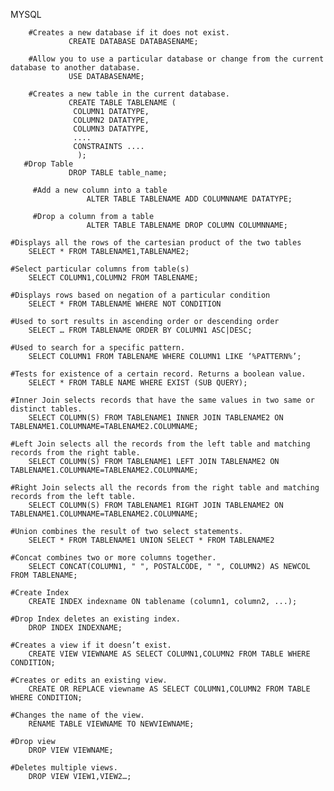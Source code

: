 MYSQL
        
        #Creates a new database if it does not exist.
                 CREATE DATABASE DATABASENAME;
    
        #Allow you to use a particular database or change from the current database to another database.
                 USE DATABASENAME;
    
        #Creates a new table in the current database.
                 CREATE TABLE TABLENAME (
                  COLUMN1 DATATYPE,
                  COLUMN2 DATATYPE,
                  COLUMN3 DATATYPE,
                  ....
                  CONSTRAINTS ....
                   );
       #Drop Table
                 DROP TABLE table_name;

	     #Add a new column into a table
		             ALTER TABLE TABLENAME ADD COLUMNNAME DATATYPE;

	     #Drop a column from a table
		             ALTER TABLE TABLENAME DROP COLUMN COLUMNNAME;

	#Displays all the rows of the cartesian product of the two tables
		SELECT * FROM TABLENAME1,TABLENAME2;

	#Select particular columns from table(s)
		SELECT COLUMN1,COLUMN2 FROM TABLENAME;

	#Displays rows based on negation of a particular condition
		SELECT * FROM TABLENAME WHERE NOT CONDITION

	#Used to sort results in ascending order or descending order
		SELECT … FROM TABLENAME ORDER BY COLUMN1 ASC|DESC;

	#Used to search for a specific pattern.
		SELECT COLUMN1 FROM TABLENAME WHERE COLUMN1 LIKE ‘%PATTERN%’;

	#Tests for existence of a certain record. Returns a boolean value.
		SELECT * FROM TABLE NAME WHERE EXIST (SUB QUERY);

	#Inner Join selects records that have the same values in two same or distinct tables.
		SELECT COLUMN(S) FROM TABLENAME1 INNER JOIN TABLENAME2 ON TABLENAME1.COLUMNAME=TABLENAME2.COLUMNAME;

	#Left Join selects all the records from the left table and matching records from the right table.
		SELECT COLUMN(S) FROM TABLENAME1 LEFT JOIN TABLENAME2 ON TABLENAME1.COLUMNAME=TABLENAME2.COLUMNAME;

	#Right Join selects all the records from the right table and matching records from the left table.
		SELECT COLUMN(S) FROM TABLENAME1 RIGHT JOIN TABLENAME2 ON TABLENAME1.COLUMNAME=TABLENAME2.COLUMNAME;

	#Union combines the result of two select statements.
		SELECT * FROM TABLENAME1 UNION SELECT * FROM TABLENAME2

	#Concat combines two or more columns together.
		SELECT CONCAT(COLUMN1, " ", POSTALCODE, " ", COLUMN2) AS NEWCOL FROM TABLENAME;

	#Create Index
		CREATE INDEX indexname ON tablename (column1, column2, ...);

	#Drop Index deletes an existing index.
		DROP INDEX INDEXNAME;

	#Creates a view if it doesn’t exist.
		CREATE VIEW VIEWNAME AS SELECT COLUMN1,COLUMN2 FROM TABLE WHERE CONDITION;

	#Creates or edits an existing view.
		CREATE OR REPLACE viewname AS SELECT COLUMN1,COLUMN2 FROM TABLE WHERE CONDITION;

	#Changes the name of the view.
		RENAME TABLE VIEWNAME TO NEWVIEWNAME;

	#Drop view
		DROP VIEW VIEWNAME;

	#Deletes multiple views.
		DROP VIEW VIEW1,VIEW2…;
